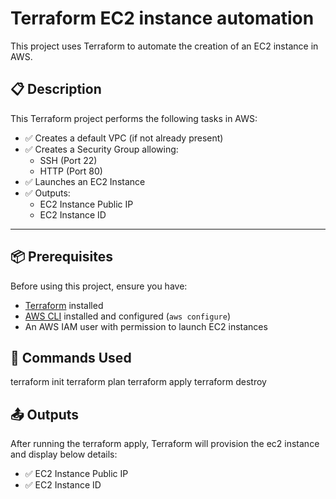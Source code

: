 # Terraform EC2 instance automation
This project uses Terraform to automate the creation of an EC2 instance in AWS. 

## 📋 Description

This Terraform project performs the following tasks in AWS:

- ✅ Creates a default VPC (if not already present)
- ✅ Creates a Security Group allowing:
  - SSH (Port 22)
  - HTTP (Port 80)
- ✅ Launches an EC2 Instance
- ✅ Outputs:
  - EC2 Instance Public IP
  - EC2 Instance ID

---

## 📦 Prerequisites

Before using this project, ensure you have:

- [Terraform](https://developer.hashicorp.com/terraform/downloads) installed
- [AWS CLI](https://docs.aws.amazon.com/cli/latest/userguide/getting-started-install.html) installed and configured (`aws configure`)
- An AWS IAM user with permission to launch EC2 instances

## 🚀 Commands Used

terraform init
terraform plan
terraform apply
terraform destroy


## 📤 Outputs
  
After running the terraform apply, Terraform will provision the ec2 instance and display below details:
- ✅ EC2 Instance Public IP
- ✅ EC2 Instance ID

